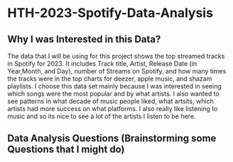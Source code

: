 # HTH-2023-Spotify-Data-Analysis

## Why I was Interested in this Data?
The data that I will be using for this project shows the top streamed tracks in Spotify for 2023. It includes Track title, Artist, Release Date (in Year,Month, and Day), number of Streams on Spotify, and how many times the tracks were in the top charts for deezer, apple music, and shazam playlists. I choose this data set mainly because I was interested in seeing which songs were the most popular and by what artists. I also wanted to see patterns in what decade of music people liked, what artsits, which artists had more success on what platforms. I also really like listening to music and so its nice to see a lot of the artists I listen to be here.  


## Data Analysis Questions (Brainstorming some Questions that I might do)